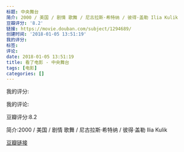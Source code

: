```yaml
---
标题: 中央舞台
简介: 2000 / 美国 / 剧情 歌舞 / 尼古拉斯·希特纳 / 彼得·盖勒 Ilia Kulik
豆瓣评分: '8.2'
链接: https://movie.douban.com/subject/1294689/
创建时间: '2018-01-05 13:51:19'
我的评分:
标签:
评论:
date: 2018-01-05 13:51:19
title: 看了电影 - 中央舞台
tags: [电影]
categories: []
---
```


我的评分:

我的评论:

豆瓣评分:8.2

简介:2000 / 美国 / 剧情 歌舞 / 尼古拉斯·希特纳 / 彼得·盖勒 Ilia Kulik

[豆瓣链接](https://movie.douban.com/subject/1294689/)

